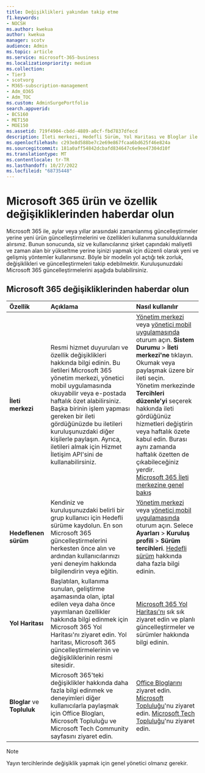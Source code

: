 ```yaml
---
title: Değişiklikleri yakından takip etme
f1.keywords:
- NOCSH
ms.author: kwekua
author: kwekua
manager: scotv
audience: Admin
ms.topic: article
ms.service: microsoft-365-business
ms.localizationpriority: medium
ms.collection:
- Tier3
- scotvorg
- M365-subscription-management
- Adm_O365
- Adm_TOC
ms.custom: AdminSurgePortfolio
search.appverid:
- BCS160
- MET150
- MOE150
ms.assetid: 719f4904-cbdd-4889-a0cf-fbd7837dfecd
description: İleti merkezi, Hedefli Sürüm, Yol Haritası ve Bloglar ile Topluluk'u kullanarak Microsoft 365 güncelleştirmelerini nasıl tamamlayacağınızı öğrenin.
ms.openlocfilehash: c293e8d588be7c2e69e867fcaa6bd625f46e824a
ms.sourcegitcommit: 181a0aff54842dcbafd834647c6e9ee47304d10f
ms.translationtype: MT
ms.contentlocale: tr-TR
ms.lasthandoff: 10/27/2022
ms.locfileid: "68735448"
---
```

# <a name="stay-on-top-of-microsoft-365-product-and-feature-changes"></a>Microsoft 365 ürün ve özellik değişikliklerinden haberdar olun

Microsoft 365 ile, aylar veya yıllar arasındaki zamanlanmış güncelleştirmeler yerine yeni ürün güncelleştirmelerini ve özellikleri kullanıma sunulduklarında alırsınız. Bunun sonucunda, siz ve kullanıcılarınız şirket çapındaki maliyetli ve zaman alan bir yükseltme yerine işinizi yapmak için düzenli olarak yeni ve gelişmiş yöntemler kullanırsınız. Böyle bir modelin yol açtığı tek zorluk, değişiklikleri ve güncelleştirmeleri takip edebilmektir. Kuruluşunuzdaki Microsoft 365 güncelleştirmelerini aşağıda bulabilirsiniz.

## <a name="stay-on-top-of-microsoft-365-changes"></a>Microsoft 365 değişikliklerinden haberdar olun

|Özellik|Açıklama|Nasıl kullanılır|
|:-----|:-----|:-----|
|**İleti merkezi** <br/> |Resmi hizmet duyuruları ve özellik değişiklikleri hakkında bilgi edinin. Bu iletileri Microsoft 365 yönetim merkezi, yönetici mobil uygulamasında okuyabilir veya e-postada haftalık özet alabilirsiniz. Başka birinin işlem yapması gereken bir ileti gördüğünüzde bu iletileri kuruluşunuzdaki diğer kişilerle paylaşın. Ayrıca, iletileri almak için Hizmet İletişim API'sini de kullanabilirsiniz.  <br/> |[Yönetim merkezi](../admin-overview/admin-center-overview.md) veya [yönetici mobil uygulamasında](../admin-overview/admin-mobile-app.md) oturum açın. **Sistem Durumu** \> **İleti merkezi'ne** tıklayın. Okumak veya paylaşmak üzere bir ileti seçin.  <br/> Yönetim merkezinde **Tercihleri düzenle'yi** seçerek hakkında ileti gördüğünüz hizmetleri değiştirin veya haftalık özete kabul edin. Burası aynı zamanda haftalık özetten de çıkabileceğiniz yerdir.  <br/> [Microsoft 365 İleti merkezine genel bakış](message-center.md) <br/> |
|**Hedeflenen sürüm** <br/> |Kendiniz ve kuruluşunuzdaki belirli bir grup kullanıcı için Hedefli sürüme kaydolun. En son Microsoft 365 güncelleştirmelerini herkesten önce alın ve ardından kullanıcılarınızı yeni deneyim hakkında bilgilendirin veya eğitin.  <br/> |[Yönetim merkezi](../admin-overview/admin-center-overview.md) veya [yönetici mobil uygulamasında](../admin-overview/admin-mobile-app.md) oturum açın. Selece **Ayarları** \> **Kuruluş profili** \> **Sürüm tercihleri**. [Hedefli sürüm](release-options-in-office-365.md) hakkında daha fazla bilgi edinin.  <br/> |
|**Yol Haritası** <br/> |Başlatılan, kullanıma sunulan, geliştirme aşamasında olan, iptal edilen veya daha önce yayımlanan özellikler hakkında bilgi edinmek için Microsoft 365 Yol Haritası'nı ziyaret edin. Yol haritası, Microsoft 365 güncelleştirmelerinin ve değişikliklerinin resmi sitesidir.  <br/> |[Microsoft 365 Yol Haritası'nı](https://www.microsoft.com/microsoft-365/roadmap) sık sık ziyaret edin ve planlı güncelleştirmeler ve sürümler hakkında bilgi edinin.  <br/> |
|**Bloglar** ve **Topluluk** <br/> |Microsoft 365'teki değişiklikler hakkında daha fazla bilgi edinmek ve deneyimleri diğer kullanıcılarla paylaşmak için Office Blogları, Microsoft Topluluğu ve Microsoft Tech Community sayfasını ziyaret edin.  <br/> |[Office Bloglarını](https://www.microsoft.com/en-us/microsoft-365/blog/) ziyaret edin. [Microsoft Topluluğu](https://answers.microsoft.com)'nu ziyaret edin. [Microsoft Tech Topluluğu](https://techcommunity.microsoft.com)'nu ziyaret edin.  <br/> |

> [!NOTE]
> Yayın tercihlerinde değişiklik yapmak için genel yönetici olmanız gerekir.
